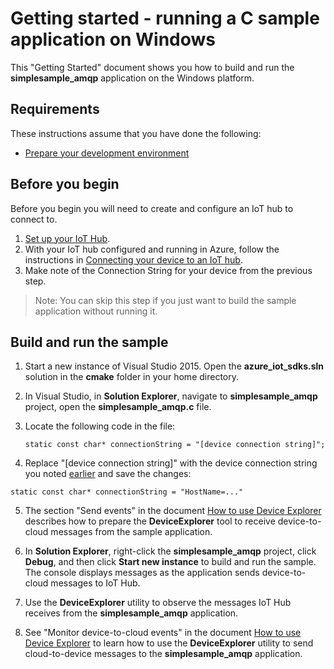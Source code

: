 # Getting started - running a C sample application on Windows

This "Getting Started" document shows you how to build and run the **simplesample_amqp** application on the Windows platform.

## Requirements

These instructions assume that you have done the following:

- [Prepare your development environment][devbox-setup]

## Before you begin
Before you begin you will need to create and configure an IoT hub to connect to.
  1. [Set up your IoT Hub][setup-iothub].
  1. With your IoT hub configured and running in Azure, follow the instructions in [Connecting your device to an IoT hub][provision-device].
  1. Make note of the Connection String for your device from the previous step.

  > Note: You can skip this step if you just want to build the sample application without running it.

## Build and run the sample

1. Start a new instance of Visual Studio 2015. Open the **azure_iot_sdks.sln** solution in the **cmake** folder in your home directory.

2. In Visual Studio, in **Solution Explorer**, navigate to **simplesample_amqp** project, open the **simplesample_amqp.c** file.

3. Locate the following code in the file:

    ```
   static const char* connectionString = "[device connection string]";
    ```

4. Replace "[device connection string]" with the device connection string you noted [earlier](#beforebegin) and save the changes:

  ```
  static const char* connectionString = "HostName=..."
  ```

5. The section "Send events" in the document [How to use Device Explorer](../../tools/DeviceExplorer/doc/how_to_use_device_explorer.md) describes how to prepare the **DeviceExplorer** tool to receive device-to-cloud messages from the sample application.

6. In **Solution Explorer**, right-click the **simplesample_amqp** project, click **Debug**, and then click **Start new instance** to build and run the sample. The console displays messages as the application sends device-to-cloud messages to IoT Hub.

7. Use the **DeviceExplorer** utility to observe the messages IoT Hub receives from the **simplesample_amqp** application.

8. See "Monitor device-to-cloud events" in the document [How to use Device Explorer][device-explorer] to learn how to use the **DeviceExplorer** utility to send cloud-to-device messages to the **simplesample_amqp** application.


[devbox-setup]: devbox_setup.md
[device-explorer]: ../../tools/DeviceExplorer/doc/how_to_use_device_explorer.md
[setup-iothub]: ../../doc/setup_iothub.md
[provision-device]: ./provision_device.md
